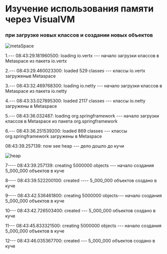 # Изучение использования памяти через VisualVM
### при загрузке новых классов и создании новых объектов

![metaSpace](https://user-images.githubusercontent.com/67868199/128621150-cd4ee3cd-6feb-4bae-8037-e4037bc20d88.png)

1.--- 08:43:29.181960500: loading io.vertx --- начало загрузки классов в Metaspace из пакета io.vertx

2.--- 08:43:29.460023300: loaded 529 classes --- классы io.vertx загруженыв  Metaspace

3.--- 08:43:32.469768300: loading io.netty --- начало загрузки классов в Metaspace из пакета io.netty

4.--- 08:43:33.027895300: loaded 2117 classes --- классы io.netty загружены в Metaspace

5.--- 08:43:36.032487: loading org.springframework --- начало загрузки классов в Metaspace из пакета org.springframework

6.--- 08:43:36.251539200: loaded 869 classes --- классы org.springframework загружены в Metaspace

08:43:39.257139: now see heap --- дело дошло до кучи

![heap](https://user-images.githubusercontent.com/67868199/128621182-3f978c82-429b-4f08-ace7-15b166ed14da.png)

7---- 08:43:39.257139: creating 5000000 objects --- начало создания 5_000_000 объектов в куче

8---- 08:43:39.522200100: created ---- 5_000_000 объектов создано в куче

9---- 08:43:42.536461800: creating 5000000 objects--- начало создания 5_000_000 объектов в куче

10--- 08:43:42.726503400: created --- 5_000_000 объектов создано в куче

11--- 08:43:45.833321500: creating 5000000 objects --- начало создания 5_000_000 объектов в куче

12--- 08:43:46.035367700: created --- 5_000_000 объектов создано в куче
